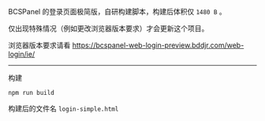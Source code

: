 BCSPanel 的登录页面极简版，自研构建脚本，构建后体积仅 `1480 B` 。

仅出现特殊情况（例如更改浏览器版本要求）才会更新这个项目。

浏览器版本要求请看 https://bcspanel-web-login-preview.bddjr.com/web-login/ie/

---

构建

```
npm run build
```

构建后的文件名 `login-simple.html`
